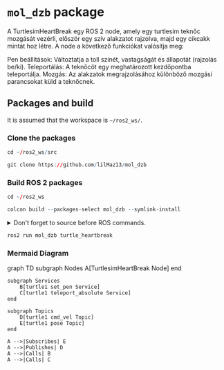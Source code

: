 # `mol_dzb` package
A TurtlesimHeartBreak egy ROS 2 node, amely egy turtlesim teknőc mozgását vezérli, először egy szív alakzatot rajzolva, majd egy cikcakk mintát hoz létre. 
A node a következő funkciókat valósítja meg:

Pen beállítások: Változtatja a toll színét, vastagságát és állapotát (rajzolás be/ki).
Teleportálás: A teknőcöt egy meghatározott kezdőpontba teleportálja.
Mozgás: Az alakzatok megrajzolásához különböző mozgási parancsokat küld a teknőcnek.
## Packages and build

It is assumed that the workspace is `~/ros2_ws/`.

### Clone the packages
``` r
cd ~/ros2_ws/src
```
``` r
git clone https://github.com/lilMaz13/mol_dzb
```

### Build ROS 2 packages
``` r
cd ~/ros2_ws
```
``` r
colcon build --packages-select mol_dzb --symlink-install
```

<details>
<summary> Don't forget to source before ROS commands.</summary>

``` bash
source ~/ros2_ws/install/setup.bash
```
</details>

``` r
ros2 run mol_dzb turtle_heartbreak
```


### Mermaid Diagram
graph TD
    subgraph Nodes
        A[TurtlesimHeartBreak Node]
    end

    subgraph Services
        B[turtle1 set_pen Service]
        C[turtle1 teleport_absolute Service]
    end
    
    subgraph Topics
        D[turtle1 cmd_vel Topic]
        E[turtle1 pose Topic]
    end

    A -->|Subscribes| E
    A -->|Publishes| D
    A -->|Calls| B
    A -->|Calls| C
